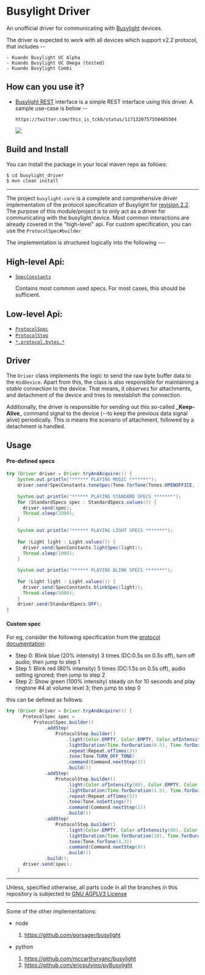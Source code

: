 # Busylight Driver

An unofficial driver for communicating with [Busylight](http://busylight.com/) devices. 

The driver is expected to work with all devices which support v2.2 protocol, that includes --
    
    - Kuando Busylight UC Alpha
    - Kuando Busylight UC Omega (tested)
    - Kuando Busylight Combi
  
## How can you use it?

 - [Busylight REST](https://github.com/tckb/busylight_rest) interface is a simple REST interface using this driver. 
    A sample use-case is below -- 
        
       https://twitter.com/this_is_tckb/status/1171320757550485504
       
    ![](/media/shortcuts.gif)

## Build and Install
You can install the package in your local maven repo as follows:

```bash
$ cd busylight_driver
$ mvn clean install
```
----
The project `busylight-core` is a complete and comprehensive driver implementation of the protocol specification of Busylight for [revision 2.2](docs/Busylight.API.rev.2.2.-.22052015.pdf). The purpose of this module/project is to only act as a driver for communicating with the busylight device. Most common interactions are already covered in the "high-level" api. For custom specification, you can use the `ProtocolSpec#builder`    

The implementation is structured logically into the following ---
    
## High-level Api:

* [`SpecConstants`](src/main/java/com/fyayc/essen/busylight/core/protocol/SpecConstants.java)

    Contains most common used specs. For most cases, this should be sufficient. 
    
## Low-level Api:

*   [`ProtocolSpec`](src/main/java/com/fyayc/essen/busylight/core/protocol/ProtocolSpec.java)
*   [`ProtocolStep`](src/main/java/com/fyayc/essen/busylight/core/protocol/ProtocolStep.java)
*   [`*.protocol.bytes.*`](src/main/java/com/fyayc/essen/busylight/core/protocol/bytes/)
        
## Driver
The `Driver` class implements the logic to send the raw byte buffer data to the `HidDevice`. Apart from this, the class is also responsible for maintaining a  _stable_ connection to the device. That means, it _observes_ for attachments, and detachment of the device and tries to reestablish the connection. 

Additionally, the driver is responsible for sending out this so-called **_Keep-Alive**_ command signal to the device (--to keep the previous data signal alive) periodically. This is means the scenario of attachment, followed by a detachment is handled.


## Usage 

#### Pre-defined specs 
```java
try (Driver driver = Driver.tryAndAcquire()) {
    System.out.println("****** PLAYING MUSIC *******");
    driver.send(SpecConstants.toneSpec(Tone.forTone(Tones.OPENOFFICE, 1)));
   
    System.out.println("****** PLAYING STANDARD SPECS *******");
    for (StandardSpecs spec : StandardSpecs.values()) {
      driver.send(spec);
      Thread.sleep(2000);
    }
   
    System.out.println("****** PLAYING LIGHT SPECS *******");
   
    for (Light light : Light.values()) {
      driver.send(SpecConstants.lightSpec(light));
      Thread.sleep(1000);
    }
   
    System.out.println("****** PLAYING BLINK SPECS *******");
   
    for (Light light : Light.values()) {
      driver.send(SpecConstants.blinkSpec(light));
      Thread.sleep(5000);
    }
    driver.send(StandardSpecs.OFF);
}
```
#### Custom spec
For eg, consider the following specification from the [protocol documentation](docs/Busylight.API.rev.2.2.-.22052015.pdf): 

* Step 0: Blink blue (20% intensity) 3 times (DC:0.5s on 0.5s off), turn off audio; then jump to step 1
* Step 1: Blink red (80% intensity) 5 times (DC:1.5s on 0.5s off), audio setting ignored; then jump to step 2 
* Step 2: Show green (100% intensity) steady on for 10 seconds and play ringtone #4 at volume level 3;
then jump to step 0


this can be defined as follows: 
```java
try (Driver driver = Driver.tryAndAcquire()) {
      ProtocolSpec spec =
          ProtocolSpec.builder()
              .addStep(
                  ProtocolStep.builder()
                      .light(Color.EMPTY, Color.EMPTY, Color.ofIntensity(20))
                      .lightDuration(Time.forDuration(0.5), Time.forDuration(0.5))
                      .repeat(Repeat.ofTimes(3))
                      .tone(Tone.TURN_OFF_TONE)
                      .command(Command.nextStep(1))
                      .build())
              .addStep(
                  ProtocolStep.builder()
                      .light(Color.ofIntensity(80), Color.EMPTY, Color.EMPTY)
                      .lightDuration(Time.forDuration(1.5), Time.forDuration(0.5))
                      .repeat(Repeat.ofTimes(5))
                      .tone(Tone.noSettings())
                      .command(Command.nextStep(2))
                      .build())
              .addStep(
                  ProtocolStep.builder()
                      .light(Color.EMPTY, Color.ofIntensity(80), Color.EMPTY)
                      .lightDuration(Time.forDuration(10), Time.forDuration(0))
                      .tone(Tone.forTone(4,3))
                      .command(Command.nextStep(0))
                      .build())
              .build();
      driver.send(spec);
    }
```


---
Unless, specified otherwise, all parts code in all the branches in this repository is  subjected to [GNU AGPLV3 License](https://github.com/tckb/busylight_driver/blob/master/LICENSE)

----
Some of the other implementations:

* node
   1. https://github.com/porsager/busylight
         
* python 
   1. https://github.com/mccarthyryanc/busylight    
   2. https://github.com/ericpulvino/pyBusylight